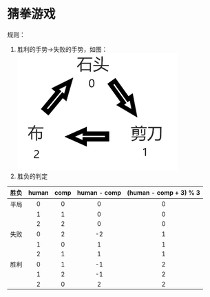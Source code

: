 # 猜拳游戏

规则：

1. 胜利的手势&rarr;失败的手势，如图：
![](截图1.png)
2. 胜负的判定

|胜负|human|comp|human - comp|(human - comp + 3) % 3|
|---|:---:|:---:|:---:|:---:|
|平局|0|0|0|0|
||1|1|0|0|
||2|2|0|0|
|失败|0|2|-2|1|
||1|0|1|1|
||2|1|1|1|
|胜利|0|1|-1|2|
||1|2|-1|2|
||2|0|2|2|

